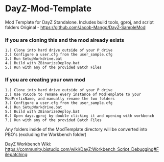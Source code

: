 # DayZ-Mod-Template
Mod Template for DayZ Standalone. Includes build tools, gproj, and script folders
Original - https://github.com/Jacob-Mango/DayZ-SampleMod

### If you are cloning this and the mod already exists
```
1.) Clone into hard drive outside of your P drive
2.) Configure a user.cfg from the user_sample.cfg
3.) Run SetupWorkdrive.bat
4.) Build with ZBinarizeDeploy.bat
5.) Run with any of the provided Batch Files
```

### If you are creating your own mod
```
1.) Clone into hard drive outside of your P drive
2.) Use VSCode to rename every instance of ModTemplate to your ModPrefixName, and manually rename the two folders
3.) Configure a user.cfg from the user_sample.cfg
4.) Run SetupWorkdrive.bat
5.) Build with ZBinarizeDeploy.bat
6.) Open dayz.gproj by double clicking it and opening with workbench
7.) Run with any of the provided Batch Files
```

Any folders inside of the ModTemplate directory will be converted into PBO's (excluding the Workbench folder)

DayZ Workbench Wiki:
https://community.bistudio.com/wiki/DayZ:Workbench_Script_Debugging#Filepatching
